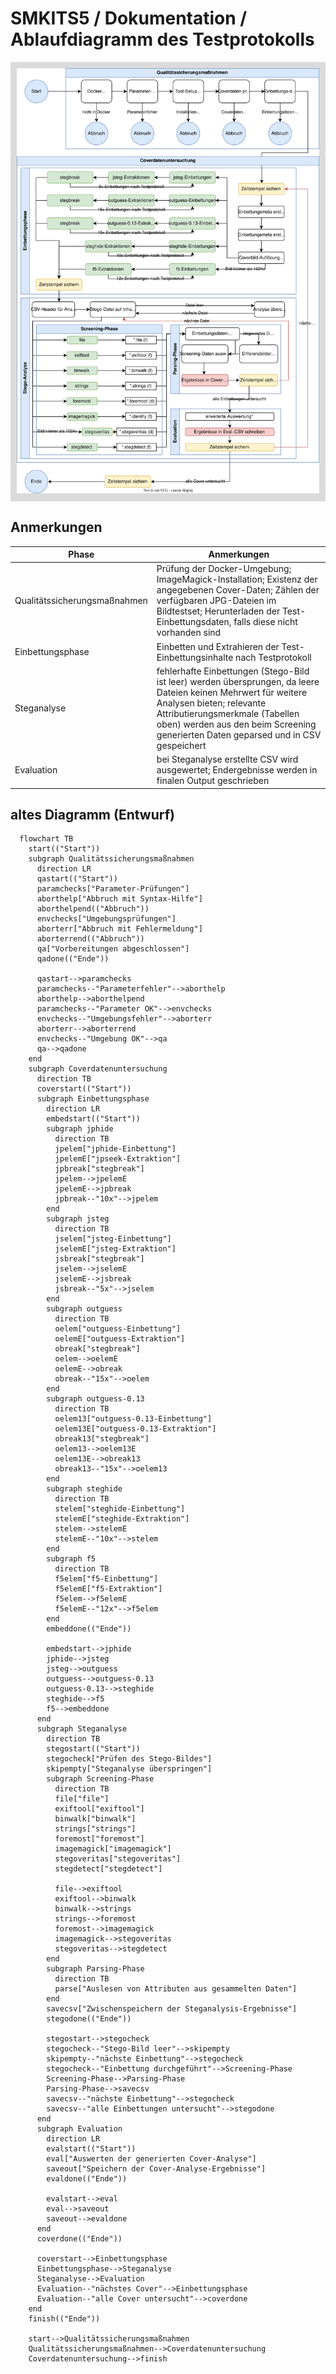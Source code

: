 # SMKITS5 / Dokumentation / Ablaufdiagramm des Testprotokolls
<div style="background-color: #dbdbdb;padding: 10px;">
   <img alt="flowchart svg" src="./flowchart.drawio.svg"/>
 </div>

## Anmerkungen
| Phase | Anmerkungen |
| --- | --- |
| Qualitätssicherungsmaßnahmen | Prüfung der Docker-Umgebung; ImageMagick-Installation; Existenz der angegebenen Cover-Daten; Zählen der verfügbaren JPG-Dateien im Bildtestset; Herunterladen der Test-Einbettungsdaten, falls diese nicht vorhanden sind |
| Einbettungsphase | Einbetten und Extrahieren der Test-Einbettungsinhalte nach Testprotokoll |
| Steganalyse | fehlerhafte Einbettungen (Stego-Bild ist leer) werden übersprungen, da leere Dateien keinen Mehrwert für weitere Analysen bieten; relevante Attributierungsmerkmale (Tabellen oben) werden aus den beim Screening generierten Daten geparsed und in CSV gespeichert |
| Evaluation | bei Steganalyse erstellte CSV wird ausgewertet; Endergebnisse werden in finalen Output geschrieben |
## altes Diagramm (Entwurf)
```mermaid
  flowchart TB
    start(("Start"))
    subgraph Qualitätssicherungsmaßnahmen
      direction LR
      qastart(("Start"))
      paramchecks["Parameter-Prüfungen"]
      aborthelp["Abbruch mit Syntax-Hilfe"]
      aborthelpend(("Abbruch"))
      envchecks["Umgebungsprüfungen"]
      aborterr["Abbruch mit Fehlermeldung"]
      aborterrend(("Abbruch"))
      qa["Vorbereitungen abgeschlossen"]
      qadone(("Ende"))
      
      qastart-->paramchecks
      paramchecks--"Parameterfehler"-->aborthelp
      aborthelp-->aborthelpend
      paramchecks--"Parameter OK"-->envchecks
      envchecks--"Umgebungsfehler"-->aborterr
      aborterr-->aborterrend
      envchecks--"Umgebung OK"-->qa
      qa-->qadone
    end
    subgraph Coverdatenuntersuchung
      direction TB
      coverstart(("Start"))
      subgraph Einbettungsphase
        direction LR
        embedstart(("Start"))
        subgraph jphide
          direction TB
          jpelem["jphide-Einbettung"]
          jpelemE["jpseek-Extraktion"]
          jpbreak["stegbreak"]
          jpelem-->jpelemE
          jpelemE-->jpbreak
          jpbreak--"10x"-->jpelem
        end
        subgraph jsteg
          direction TB
          jselem["jsteg-Einbettung"]
          jselemE["jsteg-Extraktion"]
          jsbreak["stegbreak"]
          jselem-->jselemE
          jselemE-->jsbreak
          jsbreak--"5x"-->jselem
        end
        subgraph outguess
          direction TB
          oelem["outguess-Einbettung"]
          oelemE["outguess-Extraktion"]
          obreak["stegbreak"]
          oelem-->oelemE
          oelemE-->obreak
          obreak--"15x"-->oelem
        end
        subgraph outguess-0.13
          direction TB
          oelem13["outguess-0.13-Einbettung"]
          oelem13E["outguess-0.13-Extraktion"]
          obreak13["stegbreak"]
          oelem13-->oelem13E
          oelem13E-->obreak13
          obreak13--"15x"-->oelem13
        end
        subgraph steghide
          direction TB
          stelem["steghide-Einbettung"]
          stelemE["steghide-Extraktion"]
          stelem-->stelemE
          stelemE--"10x"-->stelem
        end
        subgraph f5
          direction TB
          f5elem["f5-Einbettung"]
          f5elemE["f5-Extraktion"]
          f5elem-->f5elemE
          f5elemE--"12x"-->f5elem
        end
        embeddone(("Ende"))
        
        embedstart-->jphide
        jphide-->jsteg
        jsteg-->outguess
        outguess-->outguess-0.13
        outguess-0.13-->steghide
        steghide-->f5
        f5-->embeddone
      end
      subgraph Steganalyse
        direction TB
        stegostart(("Start"))
        stegocheck["Prüfen des Stego-Bildes"]
        skipempty["Steganalyse überspringen"]
        subgraph Screening-Phase
          direction TB
          file["file"]
          exiftool["exiftool"]
          binwalk["binwalk"]
          strings["strings"]
          foremost["foremost"]
          imagemagick["imagemagick"]
          stegoveritas["stegoveritas"]
          stegdetect["stegdetect"]
          
          file-->exiftool
          exiftool-->binwalk
          binwalk-->strings
          strings-->foremost
          foremost-->imagemagick
          imagemagick-->stegoveritas
          stegoveritas-->stegdetect
        end
        subgraph Parsing-Phase
          direction TB
          parse["Auslesen von Attributen aus gesammelten Daten"]
        end
        savecsv["Zwischenspeichern der Steganalysis-Ergebnisse"]
        stegodone(("Ende"))
        
        stegostart-->stegocheck
        stegocheck--"Stego-Bild leer"-->skipempty
        skipempty--"nächste Einbettung"-->stegocheck
        stegocheck--"Einbettung durchgeführt"-->Screening-Phase
        Screening-Phase-->Parsing-Phase
        Parsing-Phase-->savecsv
        savecsv--"nächste Einbettung"-->stegocheck
        savecsv--"alle Einbettungen untersucht"-->stegodone
      end
      subgraph Evaluation
        direction LR
        evalstart(("Start"))
        eval["Auswerten der generierten Cover-Analyse"]
        saveout["Speichern der Cover-Analyse-Ergebnisse"]
        evaldone(("Ende"))
        
        evalstart-->eval
        eval-->saveout
        saveout-->evaldone
      end
      coverdone(("Ende"))
      
      coverstart-->Einbettungsphase
      Einbettungsphase-->Steganalyse
      Steganalyse-->Evaluation
      Evaluation--"nächstes Cover"-->Einbettungsphase
      Evaluation--"alle Cover untersucht"-->coverdone
    end
    finish(("Ende"))
    
    start-->Qualitätssicherungsmaßnahmen
    Qualitätssicherungsmaßnahmen-->Coverdatenuntersuchung
    Coverdatenuntersuchung-->finish
```
